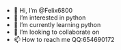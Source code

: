 - 👋 Hi, I’m @Felix6800
- 👀 I’m interested in python
- 🌱 I’m currently learning python
- 💞️ I’m looking to collaborate on 
- 📫 How to reach me QQ:654690172

<!---
Felix6800/Felix6800 is a ✨ special ✨ repository because its `README.md` (this file) appears on your GitHub profile.
You can click the Preview link to take a look at your changes.
--->
